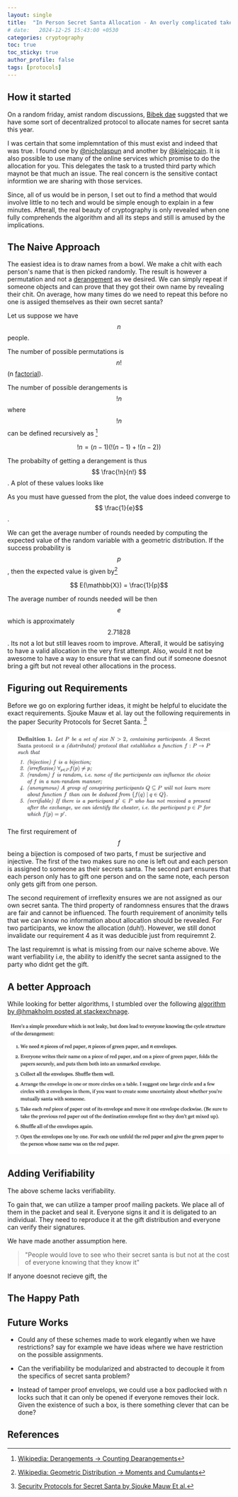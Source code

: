 ```yaml
---
layout: single
title:  "In Person Secret Santa Allocation - An overly complicated take"
# date:   2024-12-25 15:43:00 +0530
categories: cryptography
toc: true
toc_sticky: true
author_profile: false
tags: [protocols]
---
```


## How it started

On a random friday, amist random discussions, [Bibek dae](https://bewakes.com) suggsted that we have some sort of decentralized protocol to allocate names for secret santa this year.

I was certain that some implemntation of this must exist and indeed that was true. I found one by [@nicholaspun](https://github.com/nicholaspun/secret-santa) and another by [@kielejocain](https://github.com/kielejocain/decentralized-santa). It is also possible to use many of the online services which promise to do the allocation for you. This delegates the task to a trusted third party which maynot be that much an issue. The real concern is the sensitive contact informtion we are sharing with those services.

Since, all of us would be in person, I set out to find a method that would involve little to no tech and would be simple enough to explain in a few minutes. Afterall, the real beauty of cryptography is only revealed when one fully comprehends the algorithm and all its steps and still is amused by the implications.

## The Naive Approach

The easiest idea is to draw names from a bowl. We make a chit with each person's name that is then picked randomly. The result is however a permutation and not a [derangement](https://en.wikipedia.org/wiki/Derangement) as we desired. We can simply repeat if someone objects and can prove that they got their own name by revealing their chit. On average, how many times do we need to repeat this before no one is assiged themselves as their own secret santa?

Let us suppose we have $$n$$ people.

The number of possible permutations is $$n!$$ (n [factorial](https://en.wikipedia.org/wiki/Factorial)).

The number of possible derangements is $$!n$$ where $$!n$$ can be defined recursively as [^1]

[^1]: [Wikipedia: Derangements -> Counting Dearangements](https://en.wikipedia.org/wiki/Derangement#Counting_derangements)

$$ !n = (n-1)(!(n-1) + !(n-2)) $$

The probabilty of getting a derangement is thus $$ \frac{!n}{n!} $$. A plot of these values looks like 
<!-- add plot and link to plot here -->

As you must have guessed from the plot, the value does indeed converge to $$ \frac{1}{e}$$.

We can get the average number of rounds needed by computing the expected value of the random variable with a geometric distribution. If the success probability is $$p$$, then the expected value is given by[^2]

$$ E(\mathbb{X}) = \frac{1}{p}$$

[^2]: [Wikipedia: Geometric Distribution -> Moments and Cumulants](https://en.wikipedia.org/wiki/Geometric_distribution#Moments_and_cumulants)

The average number of rounds needed will be then $$e$$ which is approximately $$2.71828$$. Its not a lot but still leaves room to improve. Afterall, it would be satisying to have a valid allocation in the very first attempt. Also, would it not be awesome to have a way to ensure that we can find out if someone doesnot bring a gift but not reveal other allocations in the process.

## Figuring out Requirements

Before we go on exploring further ideas, it might be helpful to elucidate the exact requirements. Sjouke Mauw et al. lay out the following requirements in the paper Security Protocols for Secret Santa. [^3]

[^3]: [Security Protocols for Secret Santa by Sjouke Mauw Et al.](http://link.springer.com/10.1007/978-3-662-45921-8_26)

![Secret Santa Problem Requirements](/assets/images/secret-santa-problem-specification.png)

The first requirement of $$f$$ being a bijection is composed of two parts, f must be surjective and injective. The first of the two makes sure no one is left out and each person is assigned to someone as their secrets santa. The second part ensures that each person only has to gift one person and on the same note, each person only gets gift from one person.

The second requirement of irreflexity ensures we are not assigned as our own secret santa. The third property of randomness ensures that the draws are fair and cannot be influenced. The fourth requirement of anonimity tells that we can know no information about allocation should be revealed. For two participants, we know the allocation (duh!). However, we still donot invalidate our requirement 4 as it was deducible just from requiremnt 2.

The last requiremnt is what is missing from our naive scheme above. We want verfiability i.e, the ability to idenitfy the secret santa assigned to the party who didnt get the gift.

## A better Approach

While looking for better algorithms, I stumbled over the following [algorithm by @hmakholm posted at stackexchnage](https://math.stackexchange.com/questions/1054644/santa-is-secretly-deranged-or-how-to-hand-generate-assignments-for-a-gift-exch/1054673#1054673).

![Secret Santa Allocation Algorithm 2](/assets/images/secret-santa-soln-stack-exchange.png)

## Adding Verifiability

The above scheme lacks verifiability.

To gain that, we can utilize a tamper proof mailing packets. We place all of them in the packet and seal it. Everyone signs it and it is deligated to an individual. They need to reproduce it at the gift distribution and everyone can verify their signatures.

We have made another assumption here.
> "People would love to see who their secret santa is but not at the cost of everyone knowing that they know it"

If anyone doesnot recieve gift, the 

## The Happy Path

## Future Works

- Could any of these schemes made to work elegantly when we have restrictions? say for example we have ideas where we have restriction on the possible assignments.

- Can the verifiability be modularized and abstracted to decouple it from the specifics of secret santa problem?

- Instead of tamper proof envelops, we could use a box padlocked with n locks such that it can only be opened if everyone removes their lock. Given the existence of such a box, is there something clever that can be done?

## References